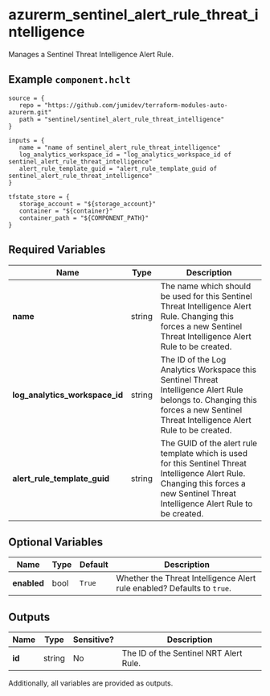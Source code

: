 # azurerm_sentinel_alert_rule_threat_intelligence

Manages a Sentinel Threat Intelligence Alert Rule.

## Example `component.hclt`

```hcl
source = {
   repo = "https://github.com/jumidev/terraform-modules-auto-azurerm.git" 
   path = "sentinel/sentinel_alert_rule_threat_intelligence" 
}

inputs = {
   name = "name of sentinel_alert_rule_threat_intelligence" 
   log_analytics_workspace_id = "log_analytics_workspace_id of sentinel_alert_rule_threat_intelligence" 
   alert_rule_template_guid = "alert_rule_template_guid of sentinel_alert_rule_threat_intelligence" 
}

tfstate_store = {
   storage_account = "${storage_account}" 
   container = "${container}" 
   container_path = "${COMPONENT_PATH}" 
}

```

## Required Variables

| Name | Type |  Description |
| ---- | --------- |  ----------- |
| **name** | string |  The name which should be used for this Sentinel Threat Intelligence Alert Rule. Changing this forces a new Sentinel Threat Intelligence Alert Rule to be created. | 
| **log_analytics_workspace_id** | string |  The ID of the Log Analytics Workspace this Sentinel Threat Intelligence Alert Rule belongs to. Changing this forces a new Sentinel Threat Intelligence Alert Rule to be created. | 
| **alert_rule_template_guid** | string |  The GUID of the alert rule template which is used for this Sentinel Threat Intelligence Alert Rule. Changing this forces a new Sentinel Threat Intelligence Alert Rule to be created. | 

## Optional Variables

| Name | Type |  Default  |  Description |
| ---- | --------- |  ----------- | ----------- |
| **enabled** | bool |  `True`  |  Whether the Threat Intelligence Alert rule enabled? Defaults to `true`. | 



## Outputs

| Name | Type | Sensitive? | Description |
| ---- | ---- | --------- | --------- |
| **id** | string | No  | The ID of the Sentinel NRT Alert Rule. | 

Additionally, all variables are provided as outputs.
